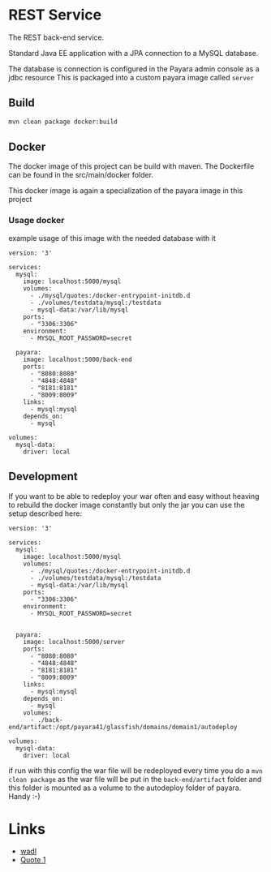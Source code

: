 # REST Service

The REST back-end service.

Standard Java EE application with a JPA connection to a MySQL database.

The database is connection is configured in the Payara admin console as a jdbc resource
This is packaged into a custom payara image called `server`

## Build

```bash
mvn clean package docker:build
```

## Docker

The docker image of this project can be build with maven.
The Dockerfile can be found in the src/main/docker folder.

This docker image is again a specialization of the payara image in this project

### Usage docker

example usage of this image with the needed database with it

```text
version: '3'

services:
  mysql:
    image: localhost:5000/mysql
    volumes:
      - ./mysql/quotes:/docker-entrypoint-initdb.d
      - ./volumes/testdata/mysql:/testdata
      - mysql-data:/var/lib/mysql
    ports:
      - "3306:3306"
    environment:
      - MYSQL_ROOT_PASSWORD=secret

  payara:
    image: localhost:5000/back-end
    ports:
      - "8080:8080"
      - "4848:4848"
      - "8181:8181"
      - "8009:8009"
    links:
      - mysql:mysql
    depends_on:
      - mysql

volumes:
  mysql-data:
    driver: local
```

## Development

If you want to be able to redeploy your war often and easy without heaving to rebuild the docker image constantly but only the jar
you can use the setup described here:

```text
version: '3'

services:
  mysql:
    image: localhost:5000/mysql
    volumes:
      - ./mysql/quotes:/docker-entrypoint-initdb.d
      - ./volumes/testdata/mysql:/testdata
      - mysql-data:/var/lib/mysql
    ports:
      - "3306:3306"
    environment:
      - MYSQL_ROOT_PASSWORD=secret


  payara:
    image: localhost:5000/server
    ports:
      - "8080:8080"
      - "4848:4848"
      - "8181:8181"
      - "8009:8009"
    links:
      - mysql:mysql
    depends_on:
      - mysql
    volumes:
      - ./back-end/artifact:/opt/payara41/glassfish/domains/domain1/autodeploy

volumes:
  mysql-data:
    driver: local
```

if run with this config the war file will be redeployed every time you do a `mvn clean package` as
the war file will be put in the `back-end/artifact` folder and this folder is mounted as a volume
to the autodeploy folder of payara. Handy :-)

# Links

* [wadl](http://localhost:8080/back-end/rest/application.wadl)
* [Quote 1](http://localhost:8080/back-end/rest/quote/1)
